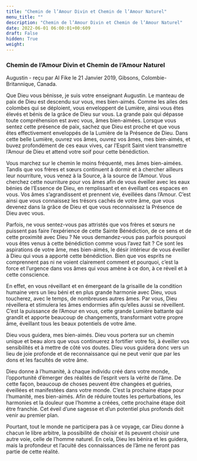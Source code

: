 ```yaml
---
title: "Chemin de l’Amour Divin et Chemin de l’Amour Naturel"
menu_title: ""
description: "Chemin de l’Amour Divin et Chemin de l’Amour Naturel"
date: 2022-06-01 06:00:01+00:609
draft: False
hidden: True
weight:
---
```

### Chemin de l’Amour Divin et Chemin de l’Amour Naturel

Augustin - reçu par Al Fike le 21 Janvier 2019, Gibsons, Colombie-Britannique, Canada.

Que Dieu vous bénisse, je suis votre enseignant Augustin. Le manteau de paix de Dieu est descendu sur vous, mes bien-aimés. Comme les ailes des colombes qui se déploient, vous enveloppent de Lumière, ainsi vous êtes élevés et bénis de la grâce de Dieu sur vous. La grande paix qui dépasse toute compréhension est avec vous, âmes bien-aimées. Lorsque vous sentez cette présence de paix, sachez que Dieu est proche et que vous êtes effectivement enveloppés de la Lumière de la Présence de Dieu. Dans cette belle Lumière, ouvrez vos âmes, ouvrez vos âmes, mes bien-aimés, et buvez profondément de ces eaux vives, car l’Esprit Saint vient transmettre l’Amour de Dieu et attend votre soif pour cette bénédiction.

Vous marchez sur le chemin le moins fréquenté, mes âmes bien-aimées. Tandis que vos frères et sœurs continuent à dormir et à chercher ailleurs leur nourriture, vous venez à la Source, à la source de l’Amour. Vous cherchez cette nourriture pour vos âmes afin de vous éveiller avec les eaux bénies de l’Essence de Dieu, en remplissant et en éveillant ces espaces en vous. Vos âmes s’agrandissent et prennent vie, éveillées dans l’Amour. C’est ainsi que vous connaissez les trésors cachés de votre âme, que vous devenez dans la grâce de Dieu et que vous reconnaissez la Présence de Dieu avec vous.

Parfois, ne vous sentez-vous pas attristés que vos frères et sœurs ne puissent pas faire l’expérience de cette Sainte Bénédiction, de ce sens et de cette proximité avec Dieu ? Ne vous demandez-vous pas parfois pourquoi vous êtes venus à cette bénédiction comme vous l’avez fait ? Ce sont les aspirations de votre âme, mes bien-aimés, le désir intérieur de vous éveiller à Dieu qui vous a apporté cette bénédiction. Bien que vos esprits ne comprennent pas ni ne voient clairement comment et pourquoi, c’est la force et l’urgence dans vos âmes qui vous amène à ce don, à ce réveil et à cette conscience.

En effet, en vous réveillant et en émergeant de la grisaille de la condition humaine vers un lieu béni et en plus grande harmonie avec Dieu, vous toucherez, avec le temps, de nombreuses autres âmes. Par vous, Dieu réveillera et stimulera les âmes endormies afin qu’elles aussi se réveillent. C’est la puissance de l’Amour en vous, cette grande Lumière battante qui grandit et apporte beaucoup de changements, transformant votre propre âme, éveillant tous les beaux potentiels de votre âme.

Dieu vous guidera, mes bien-aimés. Dieu vous portera sur un chemin unique et beau alors que vous continuerez à fortifier votre foi, à éveiller vos sensibilités et à mettre de côté vos doutes. Dieu vous guidera donc vers un lieu de joie profonde et de reconnaissance qui ne peut venir que par les dons et les facultés de votre âme.

Dieu donne à l’humanité, à chaque individu créé dans votre monde, l’opportunité d’émerger des réalités de l’esprit vers la vérité de l’âme. De cette façon, beaucoup de choses peuvent être changées et guéries, éveillées et manifestées dans votre monde. C’est la prochaine étape pour l’humanité, mes bien-aimés. Afin de réduire toutes les perturbations, les harmonies et la douleur que l’homme a créées, cette prochaine étape doit être franchie. Cet éveil d’une sagesse et d’un potentiel plus profonds doit venir au premier plan.

Pourtant, tout le monde ne participera pas à ce voyage, car Dieu donne à chacun le libre arbitre, la possibilité de choisir et ils peuvent choisir une autre voie, celle de l’homme naturel. En cela, Dieu les bénira et les guidera, mais la profondeur et l’acuité des connaissances de l’âme ne feront pas partie de cette réalité.
